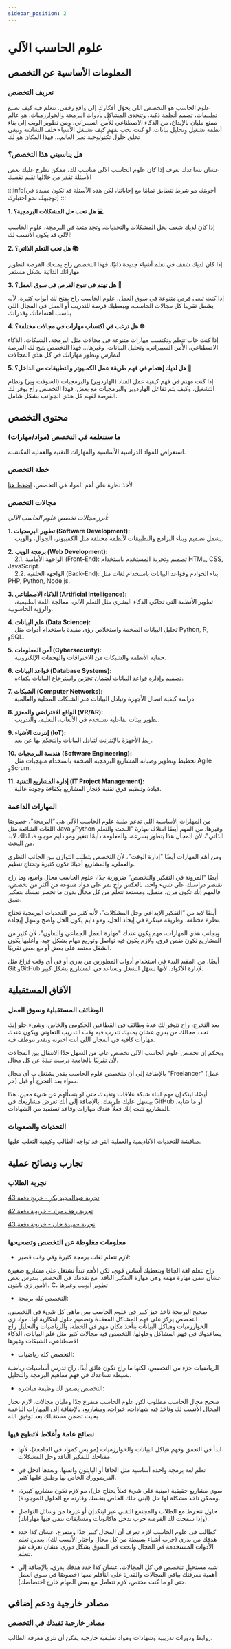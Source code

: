 ```yaml
---
sidebar_position: 2
---
```


# علوم الحاسب الآلي

## المعلومات الأساسية عن التخصص
### تعريف التخصص  
علوم الحاسب هو التخصص اللي يحوّل أفكارك إلى واقع رقمي. تتعلم فيه كيف تصنع تطبيقات، تصمم أنظمة ذكية، وتتحدى المشاكل بأدوات البرمجة والخوارزميات. هو عالم ممتع مليان بالإبداع، من الذكاء الاصطناعي للأمن السيبراني، ومن تطوير الويب إلى بناء أنظمة تشغيل وتحليل بيانات. لو كنت تحب تفهم كيف تشتغل الأشياء خلف الشاشة وتبغى تخلق حلول تكنولوجية تغير العالم... فهذا المكان هو لك
### هل يناسبني هذا التخصص؟  
عشان نساعدك تعرف إذا كان علوم الحاسب الآلي مناسب لك، ممكن نطرح عليك بعض الأسئلة تقدر من خلالها تقيم نفسك

:::info[أجوبتك مو شرط تتطابق تمامًا مع إجاباتنا، لكن هذه الأسئلة قد تكون مفيدة في توجيهك نحو اختيارك]
:::

**1. هل تحب حل المشكلات البرمجية؟ 💻**

إذا كان لديك شغف بحل المشكلات والتحديات، وتجد متعة في البرمجة، علوم الحاسب الآلي قد يكون الأنسب لك!

**2. هل تحب التعلم الذاتي؟ 📚**

إذا كان لديك شغف في تعلم أشياء جديدة ذاتيًا، فهذا التخصص راح يمنحك الفرصة لتطوير مهاراتك الذاتية بشكل مستمر

**3. هل تهتم في تنوع الفرص في سوق العمل؟ 💼**

إذا كنت تبغى فرص متنوعة في سوق العمل، علوم الحاسب راح يفتح لك أبواب كثيرة، لأنه يشمل تقريبا كل مجالات الحاسب، وبيعطيك فرصة للتدريب أو العمل في المجال اللي يناسب اهتماماتك وقدراتك

**4. هل ترغب في اكتساب مهارات في مجالات مختلفة؟ 🌐**

إذا كنت حاب تتعلم وتكتسب مهارات متنوعة في مجالات مثل البرمجة، الشبكات، الذكاء الاصطناعي، الأمن السيبراني، وتحليل البيانات، وغيرها... فهذا التخصص يتيح لك الفرصة لتمارس وتطور مهاراتك في كل هذي المجالات

**5. هل لديك إهتمام في فهم طريقة عمل الكمبيوتر والتطبيقات من الداخل؟ 🤖**

إذا كنت مهتم في فهم كيفية عمل العتاد (الهاردوير) والبرمجيات (السوفت وير) ونظام التشغيل، وكيف يتم تفاعل الهاردوير والبرمجيات مع بعض، فهذا التخصص راح يوفر لك الفرصة لفهم كل هذي الجوانب بشكل شامل.

## محتوى التخصص
### ما ستتعلمه في التخصص (مواد/مهارات)  
استعراض للمواد الدراسية الأساسية والمهارات التقنية والعملية المكتسبة.

### خطة التخصص  
لأخذ نظرة على أهم المواد في التخصص، [إضغط هنا](cs-plan.md)


### مجالات التخصص  
*أبرز مجالات تخصص علوم الحاسب الآلي:*

**1. تطوير البرمجيات (Software Development):**  
&nbsp;&nbsp;&nbsp;&nbsp;يشمل تصميم وبناء البرامج والتطبيقات لأنظمة مختلفة مثل الكمبيوتر، الجوال، والويب.

**2. برمجة الويب (Web Development):**  
&nbsp;&nbsp;&nbsp;&nbsp;2.1. الواجهة الأمامية (Front-End): تصميم وتجربة المستخدم باستخدام HTML, CSS, JavaScript.  
&nbsp;&nbsp;&nbsp;&nbsp;2.2. الواجهة الخلفية (Back-End): بناء الخوادم وقواعد البيانات باستخدام لغات مثل PHP, Python, Node.js.

**3. الذكاء الاصطناعي (Artificial Intelligence):**  
&nbsp;&nbsp;&nbsp;&nbsp;تطوير الأنظمة التي تحاكي الذكاء البشري مثل التعلم الآلي، معالجة اللغة الطبيعية، والرؤية الحاسوبية.

**4. علم البيانات (Data Science):**  
&nbsp;&nbsp;&nbsp;&nbsp;تحليل البيانات الضخمة واستخلاص رؤى مفيدة باستخدام أدوات مثل Python, R, وSQL.

**5. أمن المعلومات (Cybersecurity):**  
&nbsp;&nbsp;&nbsp;&nbsp;حماية الأنظمة والشبكات من الاختراقات والهجمات الإلكترونية.

**6. قواعد البيانات (Database Systems):**  
&nbsp;&nbsp;&nbsp;&nbsp;تصميم وإدارة قواعد البيانات لضمان تخزين واسترجاع البيانات بكفاءة.

**7. الشبكات (Computer Networks):**  
&nbsp;&nbsp;&nbsp;&nbsp;دراسة كيفية اتصال الأجهزة وتبادل البيانات عبر الشبكات المحلية والعالمية.

**8. الواقع الافتراضي والمعزز (VR/AR):**  
&nbsp;&nbsp;&nbsp;&nbsp;تطوير بيئات تفاعلية تستخدم في الألعاب، التعليم، والتدريب.

**9. إنترنت الأشياء (IoT):**  
&nbsp;&nbsp;&nbsp;&nbsp;ربط الأجهزة بالإنترنت لتبادل البيانات والتحكم بها عن بعد.

**10. هندسة البرمجيات (Software Engineering):**  
&nbsp;&nbsp;&nbsp;&nbsp;تخطيط وتطوير وصيانة المشاريع البرمجية الضخمة باستخدام منهجيات مثل Agile وScrum.

**11. إدارة المشاريع التقنية (IT Project Management):**  
&nbsp;&nbsp;&nbsp;&nbsp;قيادة وتنظيم فرق تقنية لإنجاز المشاريع بكفاءة وجودة عالية.


### المهارات الداعمة  
من المهارات الأساسية اللي تدعم طلبة علوم الحاسب الآلي هي “البرمجة”، خصوصًا اللغات الشائعة مثل Java وPython وغيرها. من المهم أيضًا امتلاك مهارة "البحث والتعلم الذاتي"، لأن المجال هذا يتطور بسرعة، والمعلومة دايمًا تتغير ومو دايم موجودة، لذلك لابد من البحث.

ومن أهم المهارات أيضًا "إدارة الوقت"، لأن التخصص يتطلب التوازن بين الجانب النظري والعملي، والمشاريع أحيانًا تكون كثيرة وتحتاج تنظيم.

أيضًا “المرونة في التفكير والتخصص” ضرورية جدًا، علوم الحاسب مجال واسع، وما راح تقتصر دراستك على شيء واحد، بالعكس راح تمر على مواد متنوعة من أكثر من تخصص، فالمهم إنك تكون مرن، متقبل، ومستعد تتعلم من كل مجال بدون ما تحصر نفسك بتفكير ضيق.

أيضًا لابد من “التفكير الإبداعي وحل المشكلات”، لأنه كثير من التحديات البرمجية تحتاج نظرة مختلفة، وطريقة مبتكرة في إيجاد الحل، ومو دايم يكون الحل واضح وسهل إيجاده.

وبجانب هذي المهارات، مهم يكون عندك "مهارة العمل الجماعي والتعاون"، لأن كثير من المشاريع تكون ضمن فرق، ولازم يكون فيه تواصل وتوزيع مهام بشكل جيد، وأغلبها يكون الشغل معتمد على بعض أو مع بعض تقريبًا.

أيضًا، من المفيد البدء في استخدام أدوات المطورين من بدري أو في أي وقت فراغ مثل Git وGitHub لإدارة الأكواد، لأنها تسهّل الشغل وتساعد في المشاريع بشكل كبير.

## الآفاق المستقبلية
### الوظائف المستقبلية وسوق العمل  
بعد التخرج، راح تتوفر لك عدة وظائف في القطاعين الحكومي والخاص، وشيء حلو إنك تحدد مجالك من بدري عشان يمديك تتدرب فيه وقت التدريب التعاوني ويكون عندك مهارات كافية في المجال اللي انت اخترته وتقدر تتوظف فيه.

وبحكم إن تخصص علوم الحاسب الآلي تخصص عام، من السهل جدًا الانتقال بين المجالات لأن تقريبًا بالجامعة درست نبذة عن كل مجال.

بالإضافة إلى أن متخصص علوم الحاسب يقدر يشتغل ب أي مجال "Freelancer" (عمل حر) سواء بعد التخرج أو قبل.

أيضًا، لينكدإن مهم لبناء شبكة علاقات وتفيدك حتى لو بتسألهم عن شيء معين، هذا بيسهل عليك طريقك. بالإضافة إلى أنك تعرض مشاريعك في GitHub أو ما شابه، المشاريع تثبت إنك فعلاً عندك مهارات وقاعد تستفيد من الشهادات.

### التحديات والصعوبات  
مناقشة للتحديات الأكاديمية والعملية التي قد تواجه الطالب وكيفية التغلب عليها.

## تجارب ونصائح عملية
### تجربة الطلاب  
[تجربة عبدالمجيد بكر - خريج دفعة 43](https://uqucc-majors.sb.sa/blog/cs-exp/abdulmajeed-bakr)

[تجربة رهف مراد - خريجة دفعة 42](https://uqucc-majors.sb.sa/blog/cs-exp/rahaf-murad)

[تجربة حميدة خان - خريجة دفعة 43](https://uqucc-majors.sb.sa/blog/cs-exp/hamida-khan)

### معلومات مغلوطة عن التخصص وتصحيحها  
- لازم تتعلم لغات برمجة كثيرة وفي وقت قصير:

راح تتعلم لغة الجافا وبتعطيك أساس قوي، لكن الأهم تبدأ تشتغل على مشاريع صغيرة عشان تنمي مهارة مهمة وهي مهارة التفكير الناقد. مع تقدمك في التخصص بتدرس بعض الأمور زي بايثون، C، تطوير الويب وغيرها

- التخصص كله برمجة:

صحيح البرمجة تاخذ حيز كبير في علوم الحاسب بس ماهي كل شيء في التخصص. التخصص يركز على فهم المشاكل المعقدة وتصميم حلول ابتكارية لها. مواد زي الخوارزميات وهياكل البيانات بتأخذ مكان مهم في الخطة، والرياضيات والتحليل راح يساعدوك في فهم المشاكل وحلولها. التخصص فيه مجالات كثير مثل علم البيانات، الذكاء الاصطناعي، الشبكات وغيرها

- التخصص كله رياضيات:

الرياضيات جزء من التخصص، لكنها ما راح تكون عائق أبدًا. راح تدرس أساسيات رياضية بسيطة تساعدك في فهم مفاهيم البرمجة والتحليل.




- التخصص يضمن لك وظيفة مباشرة:

صحيح مجال الحاسب مطلوب لكن علوم الحاسب متفرع جدًا ومليان مجالات. لازم تختار المجال الأنسب لك وتاخذ فيه شهادات، خبرات، ومشاريع، بالإضافة إلى المهارات الناعمة بحيث تضمن مستقبلك بعد توفيق الله

### نصائح عامة وأغلاط لاتطيح فيها  
- ابدأ في التعمق وفهم هياكل البيانات والخوارزميات (مو بس كمواد في الجامعة)، لأنها مفتاحك للتفكير الناقد وحل المشكلات.

- تعلم لغة برمجة واحدة أساسية مثل الجافا أو البايثون واتقنها، وبعدها ادخل في الفريموورك الخاص بها وطبق عليها كثير.

- سوي مشاريع حقيقية (مبنية على شيء فعلاً يحتاج حل)، مو لازم تكون مشاريع كبيرة، وممكن تاخذ مشكلة لها حل (ابني حلك الخاص بنفسك وقارنه مع الحلول الموجودة).

- حاول تنخرط مع الطلاب والمجتمع التقني عبر لينكدإن أو غيرها من وسائل التواصل (وإذا سمحت لك الفرصة جرب تدخل هاكاثونات ومسابقات تنمي فيها مهاراتك).

- كطالب في علوم الحاسب لازم تعرف أن المجال كبير جدًا ومتفرع، عشان كذا حدد هدفك من بدري (جرب أشياء بسيطة من كل مجال واختار الأنسب لك)، بعدين تعلم الأدوات المستخدمة في المجال وابحث في السوق بشكل دوري عشان تعرف شو تتعلم.

- شبه مستحيل تتخصص في كل المجالات، عشان كذا حدد هدفك بدري، بالإضافة إلى أهمية معرفتك بباقي المجالات والقدرة على التأقلم معها (خصوصًا في سوق العمل حتى لو ما كنت مختص، لازم تتعامل مع بعض المهام خارج اختصاصك).

## مصادر خارجية ودعم إضافي
### مصادر خارجية تفيدك في التخصص  
روابط ودورات تدريبية وشهادات ومواد تعليمية خارجية يمكن أن تثري معرفة الطالب.
